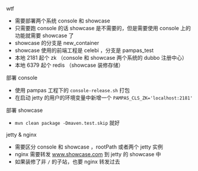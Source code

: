 wtf

- 需要部署两个系统 console 和 showcase
- 只需要跑 console 的话 showcase 是不需要的，但是需要使用 console 上的功能就需要 showcase 了
- showcase 的分支是 new_container
- showcase 使用的前端工程是 celebi ，分支是 pampas_test
- 本地 2181 起个 zk （console 和 showcase 两个系统的 dubbo 注册中心）
- 本地 6379 起个 redis （showcase 装修存储）

部署 console

- 使用 pampas 工程下的 `console-release.sh` 打包
- 在启动 jetty 的用户的环境变量中新增一个 `PAMPAS_CLS_ZK='localhost:2181'`

部署 showcase

- `mvn clean package -Dmaven.test.skip` 就好

jetty & nginx

- 需要区分 console 和 showcase ，rootPath 或者两个 jetty 实例
- nginx 需要转发 www.showcase.com 到 jetty 的 showcase 中
- 如果装修了非 `/` 的子站，也要 nginx 转发过去